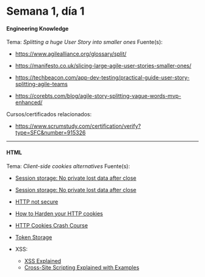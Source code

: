 # Semana 1, día 1

#### Engineering Knowledge

Tema: _Splitting a huge User Story into smaller ones_
Fuente(s):

- https://www.agilealliance.org/glossary/split/

- https://manifesto.co.uk/slicing-large-agile-user-stories-smaller-ones/

- https://techbeacon.com/app-dev-testing/practical-guide-user-story-splitting-agile-teams

- https://corebts.com/blog/agile-story-splitting-vague-words-mvp-enhanced/

Cursos/certificados relacionados:

- https://www.scrumstudy.com/certification/verify?type=SFC&number=915326

---

#### HTML

Tema: _Client-side cookies alternatives_
Fuente(s):

- [Session storage: No private lost data after close](https://javascript.plainenglish.io/everything-you-need-to-know-about-html5-local-storage-and-session-storage-479c63415c0a)

- [Session storage: No private lost data after close](https://www.loginradius.com/blog/engineering/guest-post/local-storage-vs-session-storage-vs-cookies/)

- [HTTP not secure](https://www.cloudflare.com/learning/ssl/why-is-http-not-secure/)

- [How to Harden your HTTP cookies](https://www.freecodecamp.org/news/web-security-hardening-http-cookies-be8d8d8016e1/)

- [HTTP Cookies Crash Course](https://www.youtube.com/watch?v=sovAIX4doOE)

- [Token Storage](https://medium.com/@benjamin.botto/secure-access-token-storage-with-single-page-applications-part-1-9536b0021321)

- XSS:
  - [XSS Explained](https://www.youtube.com/watch?v=EoaDgUgS6QA)
  - [Cross-Site Scripting Explained with Examples](https://www.youtube.com/watch?v=pD6C1-zSxIM)
